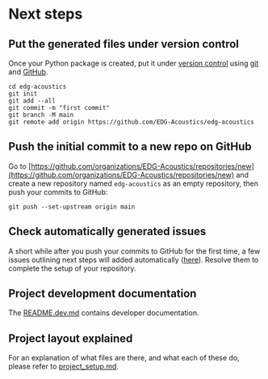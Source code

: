 # Next steps

## Put the generated files under version control

Once your Python package is created, put it under [version
control](https://guide.esciencecenter.nl/#/best_practices/version_control) using
[git](https://git-scm.com/) and [GitHub](https://github.com/).

```shell
cd edg-acoustics
git init
git add --all
git commit -m "first commit"
git branch -M main
git remote add origin https://github.com/EDG-Acoustics/edg-acoustics
```

## Push the initial commit to a new repo on GitHub

Go to
[https://github.com/organizations/EDG-Acoustics/repositories/new](https://github.com/organizations/EDG-Acoustics/repositories/new)
and create a new repository named `edg-acoustics` as an empty repository, then push your commits to GitHub:

```shell
git push --set-upstream origin main
```

## Check automatically generated issues

A short while after you push your commits to GitHub for the first time, a few issues outlining next steps will added
automatically ([here](https://github.com/EDG-Acoustics/edg-acoustics/issues?q=author%3Aapp%2Fgithub-actions)). Resolve them to complete the
setup of your repository.

## Project development documentation

The [README.dev.md](README.dev.md) contains developer documentation.

## Project layout explained

For an explanation of what files are there, and what each of these do, please refer to [project_setup.md](project_setup.md).
